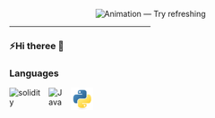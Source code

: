 

<p align="center"> <img src="https://raw.githubusercontent.com/mayhemantt/mayhemantt/Update/svg/Bottom.svg" alt="Animation — Try refreshing" /> </p>

<hr style="width:50%;text-align:left;margin-left:0">

### ⚡Hi theree 👋

### Languages
<!--- Solidity --->
<img align="left" src="https://docs.soliditylang.org/en/v0.8.17/_static/logo.svg" alt="solidity" width="60" height="60" style="padding-right:10px;"/>
<a href="https://docs.soliditylang.org" target="_blank" rel="noreferrer">
<!--- Python --->
<img src="https://raw.githubusercontent.com/devicons/devicon/master/icons/python/python-original.svg" alt="python" width="40" height="40" style="padding-right:10px;"/>
<a href="https://www.python.org" target="_blank" rel="noreferrer">
<!--- JavaScript --->

<!--- TypeScript --->

<!--- Java --->
<img align="left" src="https://cdn.jsdelivr.net/gh/devicons/devicon/icons/java/java-original.svg" alt="Java" width="30px" style="padding-right:10px;"/>
<!--- MQL5 --->

<!--- HTML --->

<!--- CSS --->

<!--- Shell --->

<!--
**Neftyr/Neftyr** is a ✨ _special_ ✨ repository because its `README.md` (this file) appears on your GitHub profile.

Here are some ideas to get you started:

- 🔭 I’m currently working on ...
- 🌱 I’m currently learning ...
- 👯 I’m looking to collaborate on ...
- 🤔 I’m looking for help with ...
- 💬 Ask me about ...
- 📫 How to reach me: ...
- 😄 Pronouns: ...
- ⚡ Fun fact: ...
-->
